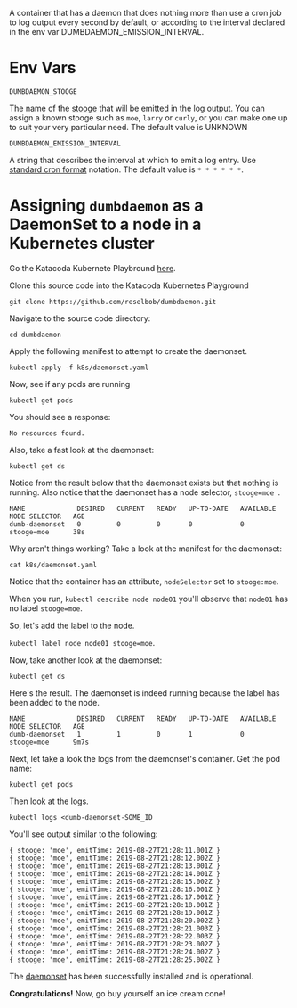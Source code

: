 A container that has a daemon that does nothing more than use a cron job to log output every second by default, or
according to the interval declared in the env var DUMBDAEMON_EMISSION_INTERVAL.

# Env Vars

 `DUMBDAEMON_STOOGE`
 
 The name of the [stooge](https://en.wikipedia.org/wiki/The_Three_Stooges) that will be emitted in the log output.
 You can assign a known stooge such as `moe`, `larry` or `curly`, or you can make one up to suit your very particular need. The default value is UNKNOWN
 
`DUMBDAEMON_EMISSION_INTERVAL`
 
 A string that describes the interval at which to emit a log entry. Use [standard cron format](http://www.nncron.ru/help/EN/working/cron-format.htm) notation.
 The default value is `* * * * * *`.
 
 # Assigning `dumbdaemon` as a DaemonSet to a node in a Kubernetes cluster
 
Go the Katacoda Kubernete Playbround [here](https://katacoda.com/courses/kubernetes/playground).

Clone this source code into the Katacoda Kubernetes Playground

`git clone https://github.com/reselbob/dumbdaemon.git`
 

Navigate to the source code directory:

`cd dumbdaemon`

Apply the following manifest to attempt to create the daemonset.

`kubectl apply -f k8s/daemonset.yaml`

Now, see if any pods are running

`kubectl get pods`

You should see a response:

`No resources found.`

Also, take a fast look at the daemonset:

`kubectl get ds`

Notice from the result below that the daemonset exists but that nothing is running. Also notice that the
daemonset has a node selector, `stooge=moe `.

```text
NAME             DESIRED   CURRENT   READY   UP-TO-DATE   AVAILABLE   NODE SELECTOR   AGE
dumb-daemonset   0         0         0       0            0           stooge=moe      38s
```


Why aren't things working? Take a look at the manifest for the daemonset:

`cat k8s/daemonset.yaml`

Notice that the container has an attribute, `nodeSelector` set to `stooge:moe`.

When you run, `kubectl describe node node01` you'll observe that `node01` has no label `stooge=moe`.

So, let's add the label to the node.

`kubectl label node node01 stooge=moe`.

Now, take another look at the daemonset:

`kubectl get ds`

Here's the result. The daemonset is indeed running because the label has been added to the node.

```text
NAME             DESIRED   CURRENT   READY   UP-TO-DATE   AVAILABLE   NODE SELECTOR   AGE
dumb-daemonset   1         1         0       1            0           stooge=moe      9m7s
```

Next, let take a look the logs from the daemonset's container. Get the pod name:

`kubectl get pods`

Then look at the logs.

`kubectl logs <dumb-daemonset-SOME_ID`

You'll see output similar to the following:

```text
{ stooge: 'moe', emitTime: 2019-08-27T21:28:11.001Z }
{ stooge: 'moe', emitTime: 2019-08-27T21:28:12.002Z }
{ stooge: 'moe', emitTime: 2019-08-27T21:28:13.001Z }
{ stooge: 'moe', emitTime: 2019-08-27T21:28:14.001Z }
{ stooge: 'moe', emitTime: 2019-08-27T21:28:15.002Z }
{ stooge: 'moe', emitTime: 2019-08-27T21:28:16.001Z }
{ stooge: 'moe', emitTime: 2019-08-27T21:28:17.001Z }
{ stooge: 'moe', emitTime: 2019-08-27T21:28:18.001Z }
{ stooge: 'moe', emitTime: 2019-08-27T21:28:19.001Z }
{ stooge: 'moe', emitTime: 2019-08-27T21:28:20.002Z }
{ stooge: 'moe', emitTime: 2019-08-27T21:28:21.003Z }
{ stooge: 'moe', emitTime: 2019-08-27T21:28:22.003Z }
{ stooge: 'moe', emitTime: 2019-08-27T21:28:23.002Z }
{ stooge: 'moe', emitTime: 2019-08-27T21:28:24.002Z }
{ stooge: 'moe', emitTime: 2019-08-27T21:28:25.002Z }
```

The [daemonset](https://kubernetes.io/docs/concepts/workloads/controllers/daemonset/) has been successfully installed
and is operational.

**Congratulations!** Now, go buy yourself an ice cream cone!
